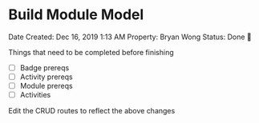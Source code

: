 # Build Module Model

Date Created: Dec 16, 2019 1:13 AM
Property: Bryan Wong
Status: Done 🙌

Things that need to be completed before finishing

- [ ]  Badge prereqs
- [ ]  Activity prereqs
- [ ]  Module prereqs
- [ ]  Activities

Edit the CRUD routes to reflect the above changes